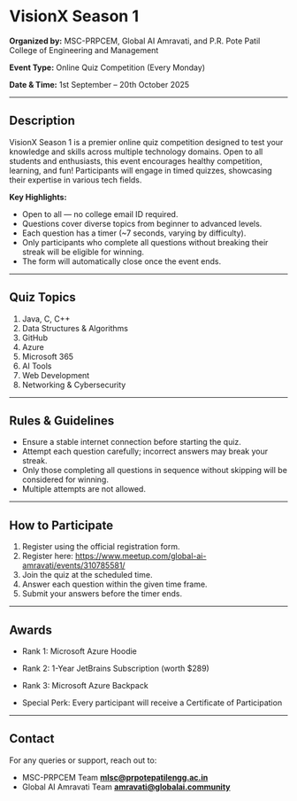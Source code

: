 # VisionX Season 1

**Organized by:** MSC-PRPCEM, Global AI Amravati, and P.R. Pote Patil College of Engineering and Management  

**Event Type:** Online Quiz Competition  (Every Monday)

**Date & Time:** 1st September – 20th October 2025   

---

## Description

VisionX Season 1 is a premier online quiz competition designed to test your knowledge and skills across multiple technology domains. Open to all students and enthusiasts, this event encourages healthy competition, learning, and fun! Participants will engage in timed quizzes, showcasing their expertise in various tech fields.

**Key Highlights:**  
- Open to all — no college email ID required.  
- Questions cover diverse topics from beginner to advanced levels.  
- Each question has a timer (~7 seconds, varying by difficulty).  
- Only participants who complete all questions without breaking their streak will be eligible for winning.  
- The form will automatically close once the event ends.

---

## Quiz Topics

1. Java, C, C++  
2. Data Structures & Algorithms  
3. GitHub  
4. Azure  
5. Microsoft 365  
6. AI Tools  
7. Web Development  
8. Networking & Cybersecurity  

---

## Rules & Guidelines

- Ensure a stable internet connection before starting the quiz.  
- Attempt each question carefully; incorrect answers may break your streak.  
- Only those completing all questions in sequence without skipping will be considered for winning.  
- Multiple attempts are not allowed.

---

## How to Participate

1. Register using the official registration form.
2. Register here: https://www.meetup.com/global-ai-amravati/events/310785581/
3. Join the quiz at the scheduled time.  
4. Answer each question within the given time frame.  
5. Submit your answers before the timer ends.

---

## Awards

- Rank 1: Microsoft Azure Hoodie

- Rank 2: 1-Year JetBrains Subscription (worth $289)

- Rank 3: Microsoft Azure Backpack

- Special Perk: Every participant will receive a Certificate of Participation 

---

## Contact

For any queries or support, reach out to:  
- MSC-PRPCEM Team **mlsc@prpotepatilengg.ac.in**
- Global AI Amravati Team **amravati@globalai.community**
